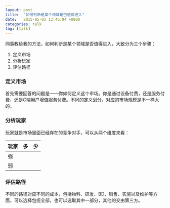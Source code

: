 ```yaml
---
layout: post
title:  "如何判断是某个领域是否值得进入"
date:   2015-05-03 13:46:04 +0800
categories: talk
tag: [talk]
---
```


同事教给我的方法，如何判断是某个领域是否值得进入，大致分为三个步骤：

1. 定义市场
1. 分析玩家
1. 评估路径

<!-- more -->

### 定义市场
首先需要回答的问题是——你如何定义这个市场。你是通过设备付费，还是服务付费，还是C端用户增值服务付费。不同的定义划分，对应的市场规模是不一样大的。

### 分析玩家
玩家就是市场里面已经存在的竞争对手，可以从两个维度来看：

| 玩家 | 多 | 少 |
| --- | --- | --- |
| 强 |  |  |
| 弱 |  |  |


### 评估路径
不同的路径对应不同的成本，包括物料、研发、BD、销售、实施以及维护等方面，可以选择包揽全部，也可以选取其中一部分，其他的交由第三方。
